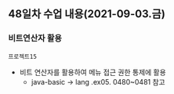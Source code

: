 ## 48일차 수업 내용(2021-09-03.금)

### 비트연산자 활용

` 프로젝트15 `

- 비트 연산자를 활용하여 메뉴 접근 권한 통제에 활용 
  - java-basic -> lang .ex05. 0480~0481 참고

